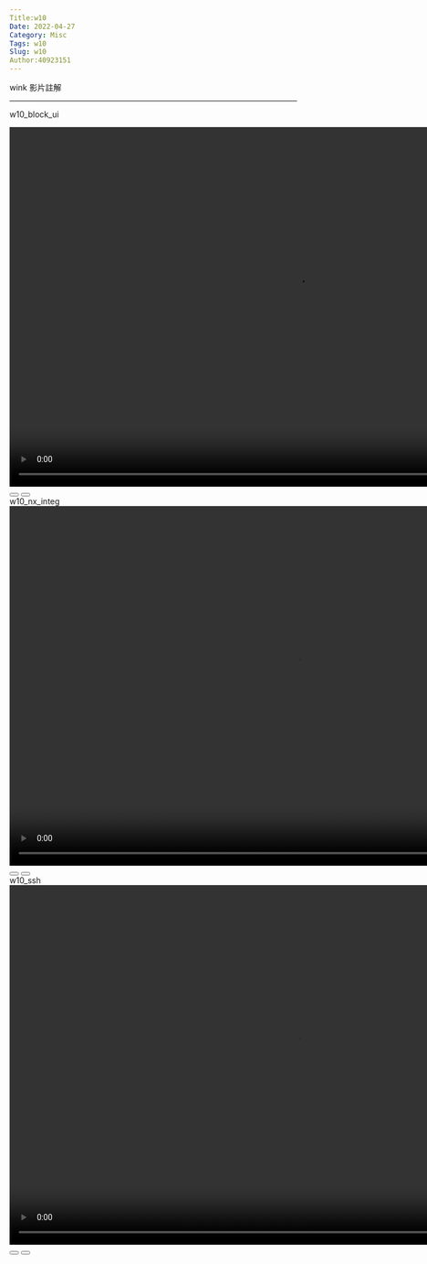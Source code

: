 ```yaml
---
Title:w10
Date: 2022-04-27
Category: Misc
Tags: w10
Slug: w10
Author:40923151
---
```

wink 影片註解

<!-- PELICAN_END_SUMMARY -->


----
w10_block_ui
<link rel="stylesheet" type="text/css" href="./../cmsimde/static/winkPlayer.css">
<script type="text/javascript" src="./../cmsimde/static/winkPlayer.js"></script>
<script>
var winkVideoData8 = {
  dataVersion: 1,
  frameRate: 10,
  buttonFrameLength: 5,
  buttonFrameOffset: 2,
  frameStops: {
    "2": [
      { type: "gotoframe", rect: { x: 778, y: 547, width: 60, height: 24 }, target: 3 },
    ],
    "110": [
      { type: "gotoframe", rect: { x: 735, y: 547, width: 60, height: 24 }, target: 2 },
      { type: "gotoframe", rect: { x: 819, y: 547, width: 60, height: 24 }, target: 111 },
    ],
    "305": [
      { type: "gotoframe", rect: { x: 321, y: 297, width: 60, height: 24 }, target: 110 },
      { type: "gotoframe", rect: { x: 405, y: 297, width: 60, height: 24 }, target: 306 },
    ],
    "821": [
      { type: "gotoframe", rect: { x: 675, y: 436, width: 60, height: 24 }, target: 305 },
      { type: "gotoframe", rect: { x: 759, y: 436, width: 60, height: 24 }, target: 822 },
    ],
    "1416": [
      { type: "gotoframe", rect: { x: 669, y: 420, width: 60, height: 24 }, target: 821 },
      { type: "gotoframe", rect: { x: 753, y: 420, width: 60, height: 24 }, target: 1417 },
    ],
  },
};
</script>
<div class="winkVideoContainerClass"><video width="1008" height="630" autoplay="autoplay" class="winkVideoClass" data-dirname="./../cmsimde/static" data-varname="winkVideoData8" loop="loop" muted="" playsinline="">
<source src="./../downloads/w10/w10_block_ui.mp4" type="video/mp4" /></video>
<div class="winkVideoOverlayClass"></div>
<div class="winkVideoControlBarClass"><button class="winkVideoControlBarPlayButtonClass"></button> <button class="winkVideoControlBarPauseButtonClass"></button>
<div class="winkVideoControlBarProgressLeftClass"></div>
<div class="winkVideoControlBarProgressEmptyMiddleClass"></div>
<div class="winkVideoControlBarProgressRightClass"></div>
<div class="winkVideoControlBarProgressFilledMiddleClass"></div>
<div class="winkVideoControlBarProgressThumbClass"></div>
</div>
<div class="winkVideoPlayOverlayClass"></div>
</div>
w10_nx_integ
<link rel="stylesheet" type="text/css" href="./../cmsimde/static/winkPlayer.css">
<script type="text/javascript" src="./../cmsimde/static/winkPlayer.js"></script>
<script>
var winkVideoData9 = {
  dataVersion: 1,
  frameRate: 10,
  buttonFrameLength: 5,
  buttonFrameOffset: 2,
  frameStops: {
"2": [
      { type: "gotoframe", rect: { x: 568, y: 523, width: 60, height: 24 }, target: 3 },
    ],
    "53": [
      { type: "gotoframe", rect: { x: 682, y: 524, width: 60, height: 24 }, target: 54 },
      { type: "gotoframe", rect: { x: 603, y: 524, width: 60, height: 24 }, target: 2 },
    ],
  },
};
</script>
<div class="winkVideoContainerClass"><video width="1008" height="630" autoplay="autoplay" class="winkVideoClass" data-dirname="./../cmsimde/static" data-varname="winkVideoData9" loop="loop" muted="" playsinline="">
<source src="./../downloads/w10/w10_nx_integ.mp4" type="video/mp4" /></video>
<div class="winkVideoOverlayClass"></div>
<div class="winkVideoControlBarClass"><button class="winkVideoControlBarPlayButtonClass"></button> <button class="winkVideoControlBarPauseButtonClass"></button>
<div class="winkVideoControlBarProgressLeftClass"></div>
<div class="winkVideoControlBarProgressEmptyMiddleClass"></div>
<div class="winkVideoControlBarProgressRightClass"></div>
<div class="winkVideoControlBarProgressFilledMiddleClass"></div>
<div class="winkVideoControlBarProgressThumbClass"></div>
</div>
<div class="winkVideoPlayOverlayClass"></div>
</div>
w10_ssh
<link rel="stylesheet" type="text/css" href="./../cmsimde/static/winkPlayer.css">
<script type="text/javascript" src="./../cmsimde/static/winkPlayer.js"></script>
<script>
var winkVideoData9 = {
  dataVersion: 1,
  frameRate: 10,
  buttonFrameLength: 5,
  buttonFrameOffset: 2,
  frameStops: {"2": [
      { type: "gotoframe", rect: { x: 478, y: 527, width: 60, height: 24 }, target: 3 },
    ],
    "232": [
      { type: "gotoframe", rect: { x: 683, y: 456, width: 60, height: 24 }, target: 2 },
      { type: "gotoframe", rect: { x: 799, y: 456, width: 60, height: 24 }, target: 233 },
    ],
    "341": [
      { type: "gotoframe", rect: { x: 789, y: 194, width: 60, height: 24 }, target: 342 },
      { type: "gotoframe", rect: { x: 673, y: 194, width: 60, height: 24 }, target: 232 },
    ],
    "354": [
      { type: "gotoframe", rect: { x: 605, y: 316, width: 60, height: 24 }, target: 355 },
      { type: "gotoframe", rect: { x: 489, y: 316, width: 60, height: 24 }, target: 341 },
    ],
    "372": [
      { type: "gotoframe", rect: { x: 672, y: 351, width: 60, height: 24 }, target: 373 },
      { type: "gotoframe", rect: { x: 556, y: 351, width: 60, height: 24 }, target: 354 },
    ],
    "461": [
      { type: "gotoframe", rect: { x: 546, y: 373, width: 60, height: 24 }, target: 462 },
      { type: "gotoframe", rect: { x: 430, y: 373, width: 60, height: 24 }, target: 372 },
    ],
    "483": [
      { type: "gotoframe", rect: { x: 682, y: 406, width: 60, height: 24 }, target: 484 },
      { type: "gotoframe", rect: { x: 566, y: 406, width: 60, height: 24 }, target: 461 },
    ],
  },
};
</script>
<div class="winkVideoContainerClass"><video width="1008" height="630" autoplay="autoplay" class="winkVideoClass" data-dirname="./../cmsimde/static" data-varname="winkVideoData9" loop="loop" muted="" playsinline="">
<source src="./../downloads/w10/w10_ssh.mp4" type="video/mp4" /></video>
<div class="winkVideoOverlayClass"></div>
<div class="winkVideoControlBarClass"><button class="winkVideoControlBarPlayButtonClass"></button> <button class="winkVideoControlBarPauseButtonClass"></button>
<div class="winkVideoControlBarProgressLeftClass"></div>
<div class="winkVideoControlBarProgressEmptyMiddleClass"></div>
<div class="winkVideoControlBarProgressRightClass"></div>
<div class="winkVideoControlBarProgressFilledMiddleClass"></div>
<div class="winkVideoControlBarProgressThumbClass"></div>
</div>
<div class="winkVideoPlayOverlayClass"></div>
</div>